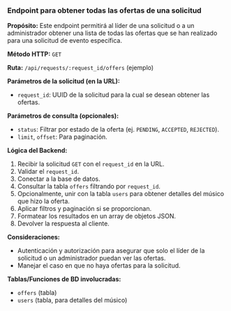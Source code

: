### Endpoint para obtener todas las ofertas de una solicitud

**Propósito:** Este endpoint permitirá al líder de una solicitud o a un administrador obtener una lista de todas las ofertas que se han realizado para una solicitud de evento específica.

**Método HTTP:** `GET`

**Ruta:** `/api/requests/:request_id/offers` (ejemplo)

**Parámetros de la solicitud (en la URL):**
-   `request_id`: UUID de la solicitud para la cual se desean obtener las ofertas.

**Parámetros de consulta (opcionales):**
-   `status`: Filtrar por estado de la oferta (ej. `PENDING`, `ACCEPTED`, `REJECTED`).
-   `limit`, `offset`: Para paginación.

**Lógica del Backend:**
1.  Recibir la solicitud `GET` con el `request_id` en la URL.
2.  Validar el `request_id`.
3.  Conectar a la base de datos.
4.  Consultar la tabla `offers` filtrando por `request_id`.
5.  Opcionalmente, unir con la tabla `users` para obtener detalles del músico que hizo la oferta.
6.  Aplicar filtros y paginación si se proporcionan.
7.  Formatear los resultados en un array de objetos JSON.
8.  Devolver la respuesta al cliente.

**Consideraciones:**
-   Autenticación y autorización para asegurar que solo el líder de la solicitud o un administrador puedan ver las ofertas.
-   Manejar el caso en que no haya ofertas para la solicitud.

**Tablas/Funciones de BD involucradas:**
-   `offers` (tabla)
-   `users` (tabla, para detalles del músico)